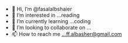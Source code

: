 - 👋 Hi, I’m @fasalalbshaier
- 👀 I’m interested in ...reading
- 🌱 I’m currently learning ...coding
- 💞️ I’m looking to collaborate on ...
- 📫 How to reach me ...ff.albasher@gmail.com

<!---
fasalalbshaier/fasalalbshaier is a ✨ special ✨ repository because its `README.md` (this file) appears on your GitHub profile.
You can click the Preview link to take a look at your changes.
--->
